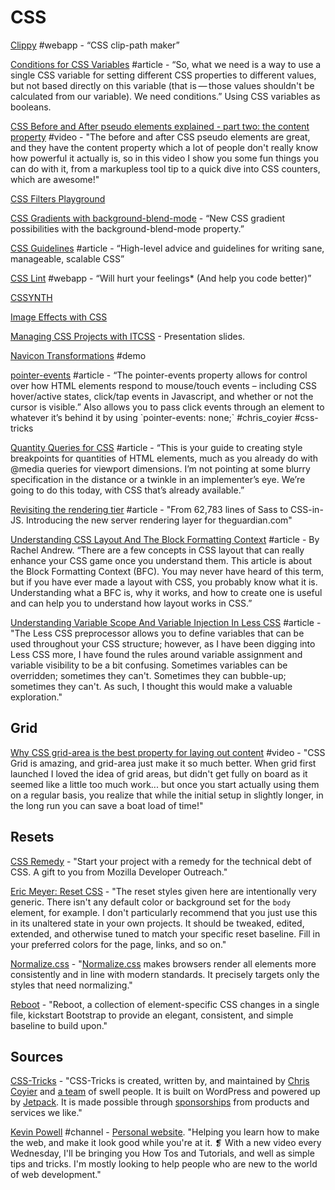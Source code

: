 # CSS

[Clippy](http://bennettfeely.com/clippy/) \#webapp - “CSS clip-path maker”

[Conditions for CSS Variables](http://kizu.ru/en/fun/conditions-for-css-variables/) \#article - “So, what we need is a way to use a sin­gle CSS vari­able for set­ting dif­fer­ent CSS prop­er­ties to dif­fer­ent val­ues, but not based di­rectly on this vari­able \(that is — those val­ues shouldn't be cal­cu­lated from our vari­able\). We need con­di­tions.” Using CSS variables as booleans.

[CSS Before and After pseudo elements explained - part two: the content property](https://www.youtube.com/watch?v=xoRbkm8XgfQ) \#video - "The before and after CSS pseudo elements are great, and they have the content property which a lot of people don't really know how powerful it actually is, so in this video I show you some fun things you can do with it, from a markupless tool tip to a quick dive into CSS counters, which are awesome!"

[CSS Filters Playground](http://bennettfeely.com/filters/)

[CSS Gradients with background-blend-mode](http://bennettfeely.com/gradients/) - “New CSS gradient possibilities with the background-blend-mode property.”

[CSS Guidelines](https://cssguidelin.es) \#article - “High-level advice and guidelines for writing sane, manageable, scalable CSS”

[CSS Lint](http://csslint.net/) \#webapp - “Will hurt your feelings\* \(And help you code better\)”

[CSSYNTH](http://bennettfeely.com/cssynth/)

[Image Effects with CSS](https://bennettfeely.com/image-effects/)

[Managing CSS Projects with ITCSS](https://speakerdeck.com/dafed/managing-css-projects-with-itcss) - Presentation slides.

[Navicon Transformations](https://codepen.io/bennettfeely/pen/twbyA) \#demo

[pointer-events](https://css-tricks.com/almanac/properties/p/pointer-events/) \#article - “The pointer-events property allows for control over how HTML elements respond to mouse/touch events – including CSS hover/active states, click/tap events in Javascript, and whether or not the cursor is visible.” Also allows you to pass click events through an element to whatever it’s behind it by using \`pointer-events: none;\` \#chris\_coyier \#css-tricks

[Quantity Queries for CSS](http://alistapart.com/article/quantity-queries-for-css) \#article - “This is your guide to creating style breakpoints for quantities of HTML elements, much as you already do with @media queries for viewport dimensions. I’m not pointing at some blurry specification in the distance or a twinkle in an implementer’s eye. We’re going to do this today, with CSS that’s already available.”

[Revisiting the rendering tier](https://www.theguardian.com/info/2019/apr/04/revisiting-the-rendering-tier) \#article - "From 62,783 lines of Sass to CSS-in-JS. Introducing the new server rendering layer for theguardian.com"

[Understanding CSS Layout And The Block Formatting Context](https://www.smashingmagazine.com/2017/12/understanding-css-layout-block-formatting-context/) \#article - By Rachel Andrew. “There are a few concepts in CSS layout that can really enhance your CSS game once you understand them. This article is about the Block Formatting Context \(BFC\). You may never have heard of this term, but if you have ever made a layout with CSS, you probably know what it is. Understanding what a BFC is, why it works, and how to create one is useful and can help you to understand how layout works in CSS.”

[Understanding Variable Scope And Variable Injection In Less CSS](https://www.bennadel.com/blog/2642-understanding-variable-scope-and-variable-injection-in-less-css.htm) \#article - "The Less CSS preprocessor allows you to define variables that can be used throughout your CSS structure; however, as I have been digging into Less CSS more, I have found the rules around variable assignment and variable visibility to be a bit confusing. Sometimes variables can be overridden; sometimes they can't. Sometimes they can bubble-up; sometimes they can't. As such, I thought this would make a valuable exploration."

## Grid

[Why CSS grid-area is the best property for laying out content](https://www.youtube.com/watch?v=duH4DLq5yoo) \#video - "CSS Grid is amazing, and grid-area just make it so much better. When grid first launched I loved the idea of grid areas, but didn't get fully on board as it seemed like a little too much work... but once you start actually using them on a regular basis, you realize that while the initial setup in slightly longer, in the long run you can save a boat load of time!"

## Resets

[CSS Remedy](https://github.com/mozdevs/cssremedy) - "Start your project with a remedy for the technical debt of CSS. A gift to you from Mozilla Developer Outreach."

[Eric Meyer: Reset CSS](https://meyerweb.com/eric/tools/css/reset/) - "The reset styles given here are intentionally very generic. There isn't any default color or background set for the `body` element, for example. I don't particularly recommend that you just use this in its unaltered state in your own projects. It should be tweaked, edited, extended, and otherwise tuned to match your specific reset baseline. Fill in your preferred colors for the page, links, and so on."

[Normalize.css](https://necolas.github.io/normalize.css/) - "[Normalize.css](https://github.com/necolas/normalize.css/) makes browsers render all elements more consistently and in line with modern standards. It precisely targets only the styles that need normalizing."

[Reboot](https://getbootstrap.com/docs/4.0/content/reboot/) - "Reboot, a collection of element-specific CSS changes in a single file, kickstart Bootstrap to provide an elegant, consistent, and simple baseline to build upon."

## Sources

[CSS-Tricks](https://css-tricks.com/) - "CSS-Tricks is created, written by, and maintained by [Chris Coyier](https://chriscoyier.net/) and [a team](https://css-tricks.com/about/) of swell people. It is built on WordPress and powered up by [Jetpack](https://css-tricks.com/jetpack/). It is made possible through [sponsorships](https://css-tricks.com/advertising/) from products and services we like."

[Kevin Powell](https://www.youtube.com/user/KepowOb/featured) \#channel - [Personal website](https://www.kevinpowell.co/). "Helping you learn how to make the web, and make it look good while you're at it. ❡ With a new video every Wednesday, I'll be bringing you How Tos and Tutorials, and well as simple tips and tricks. I'm mostly looking to help people who are new to the world of web development."

